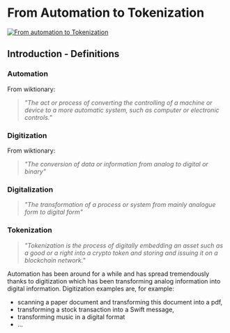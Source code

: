# From Automation to Tokenization

[![From automation to Tokenization](https://img.youtube.com/vi/v04GjInRfgU/maxresdefault.jpg)](https://www.youtube.com/watch?v=v04GjInRfgU)

## Introduction - Definitions

### Automation

From wiktionary:
> *"The act or process of converting the controlling of a machine or device to a more automatic system, such as computer or electronic controls."*

### Digitization

From wiktionary:
> *"The conversion of data or information from analog to digital or binary"*

### Digitalization

> *"The transformation of a process or system from mainly analogue form to digital form"*

### Tokenization

> *"Tokenization is the process of digitally embedding an asset such as a good or a right into a crypto token and storing and issuing it on a blockchain network."*

Automation has been around for a while and has spread tremendously thanks to digitization which has been transforming analog information into digital information.
Digitization examples are, for example:
- scanning a paper document and transforming this document into a pdf, 
- transforming a stock transaction into a Swift message,
- transforming music in a digital format
- ...


